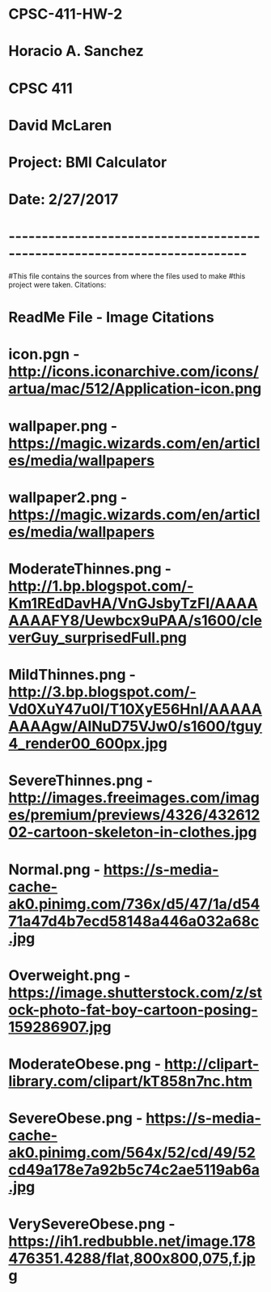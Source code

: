 # CPSC-411-HW-2
# Horacio A. Sanchez
# CPSC 411
# David McLaren
# Project: BMI Calculator
# Date: 2/27/2017
# --------------------------------------------------------------------------
#This file contains the sources from where the files used to make
#this project were taken. Citations:

# ReadMe File - Image Citations

# icon.pgn - http://icons.iconarchive.com/icons/artua/mac/512/Application-icon.png

# wallpaper.png - https://magic.wizards.com/en/articles/media/wallpapers

# wallpaper2.png - https://magic.wizards.com/en/articles/media/wallpapers

# ModerateThinnes.png - http://1.bp.blogspot.com/-Km1REdDavHA/VnGJsbyTzFI/AAAAAAAAFY8/Uewbcx9uPAA/s1600/cleverGuy_surprisedFull.png

# MildThinnes.png - http://3.bp.blogspot.com/-Vd0XuY47u0I/T10XyE56HnI/AAAAAAAAAgw/AlNuD75VJw0/s1600/tguy4_render00_600px.jpg

# SevereThinnes.png - http://images.freeimages.com/images/premium/previews/4326/43261202-cartoon-skeleton-in-clothes.jpg

# Normal.png - https://s-media-cache-ak0.pinimg.com/736x/d5/47/1a/d5471a47d4b7ecd58148a446a032a68c.jpg

# Overweight.png - https://image.shutterstock.com/z/stock-photo-fat-boy-cartoon-posing-159286907.jpg

# ModerateObese.png - http://clipart-library.com/clipart/kT858n7nc.htm

# SevereObese.png - https://s-media-cache-ak0.pinimg.com/564x/52/cd/49/52cd49a178e7a92b5c74c2ae5119ab6a.jpg

# VerySevereObese.png - https://ih1.redbubble.net/image.178476351.4288/flat,800x800,075,f.jpg
